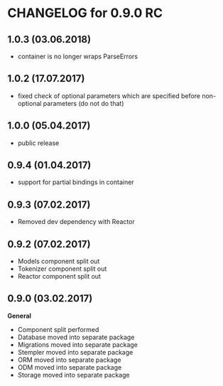 CHANGELOG for 0.9.0 RC
======================

1.0.3 (03.06.2018)
-----
- container is no longer wraps ParseErrors

1.0.2 (17.07.2017)
-----
- fixed check of optional parameters which are specified before non-optional parameters (do not do that)

1.0.0 (05.04.2017)
-----
- public release

0.9.4 (01.04.2017)
-----
- support for partial bindings in container

0.9.3 (07.02.2017)
-----
* Removed dev dependency with Reactor

0.9.2 (07.02.2017)
-----
* Models component split out
* Tokenizer component split out
* Reactor component split out

0.9.0 (03.02.2017)
-----
**General**
  * Component split performed
  * Database moved into separate package
  * Migrations moved into separate package
  * Stempler moved into separate package
  * ORM moved into separate package
  * ODM moved into separate package
  * Storage moved into separate package
